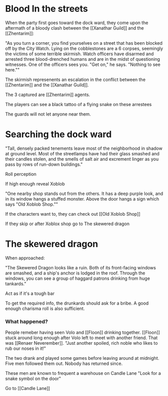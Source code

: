# Blood In the streets

When the party first goes toward the dock ward, they come upon the aftermath of a bloody clash between the [[Xanathar Guild]] and the [[Zhentarim]]:

"As you turn a corner, you find yourselves on a street that has been blocked off by the City Watch. Lying on the cobblestones are a 6 corpses, seemingly the victims of some terrible skirmish. Watch officers have disarmed and arrested three blood-drenched humans and are in the midst of questioning witnesses. One of the officers sees you. "Get on," he says. "Nothing to see here.""

The skirmish represenents an escalation in the conflict between the [[Zhentarim]] and the [[Xanathar Guild]].

The 3 captured are [[Zhentarim]] agents. 

The players can see a black tattoo of a flying snake on these arrestees

The guards will not let anyone near them. 




# Searching the dock ward

"Tall, densely packed tenements leave most of the neighborhood in shadow at ground level. Most of the streetlamps have had their glass smashed and their candles stolen, and the smells of salt air and excrement linger as you pass by rows of run-down buildings."

Roll perception

If high enough reveal Xoblob

"One nearby shop stands out from the others. It has a deep purple look, and in its window hangs a stuffed monster. Above the door hangs a sign which says "Old Xoblob Shop.""

If the characters want to, they can check out [[Old Xoblob Shop]] 


If they skip or after Xoblox shop go to The skewered dragon 





# The skewered dragon 

When approached:

"The Skewered Dragon looks like a ruin. Both of its front-facing windows are smashed, and a ship's anchor is lodged in the roof. Through the windows, you can see a group of haggard patrons drinking from huge tankards."

Act as if it's a tough bar

To get the required info, the drunkards should ask for a bribe. A good enough charisma roll is also sufficient. 


### What happened?

People remeber having seen Volo and [[Floon]] drinking together. [[Floon]] stuck around long enough after Volo left to meet with another friend. 
That was [[Renaer Neverember]].
"Just another spoiled, rich noble who likes to rub our noses in it!"

The two drank and played some games before leaving around at midnight. Five men followed them out.
Nobody has returned since. 

These men are known to frequent a warehouse on Candle Lane
"Look for a snake symbol on the door"


Go to [[Candle Lane]] 